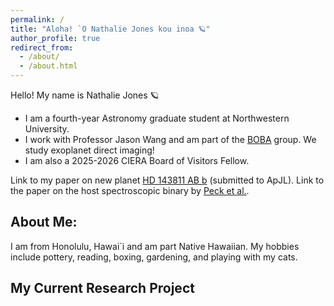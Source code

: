 ```yaml
---
permalink: /
title: "Aloha! `O Nathalie Jones kou inoa 🪐"
author_profile: true
redirect_from: 
  - /about/
  - /about.html
---
```


Hello! My name is Nathalie Jones 🪐
* I am a fourth-year Astronomy graduate student at Northwestern University.
* I work with Professor Jason Wang and am part of the [BOBA](https://jasonwang.space/#group) group. We study exoplanet direct imaging!
* I am also a 2025-2026 CIERA Board of Visitors Fellow.

Link to my paper on new planet [HD 143811 AB b](https://arxiv.org/abs/2509.06729) (submitted to ApJL).
Link to the paper on the host spectroscopic binary by [Peck et al.](https://arxiv.org/abs/2509.06727).

## About Me:
I am from Honolulu, Hawai`i and am part Native Hawaiian. 
My hobbies include pottery, reading, boxing, gardening, and playing with my cats.

## My Current Research Project

